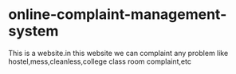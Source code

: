 # online-complaint-management-system
This is a website.in this website we can complaint any problem like hostel,mess,cleanless,college class room complaint,etc
